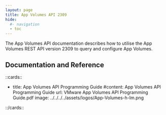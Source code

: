 ```yaml
---
layout: page
title: App Volumes API 2309
hide:
  #- navigation
  - toc
---
```


The App Volumes API documentation describes how to utilise the App Volumes REST API version 2309 to query and configure App Volumes.

## Documentation and Reference

::cards::

- title: App Volumes API Programming Guide
  #content: App Volumes API Programming Guide
  url: VMware App Volumes API Programming Guide.pdf
  image: ../../../../assets/logos/App-Volumes-h-lm.png

::/cards::

<swagger-ui src="swagger.json"/>
